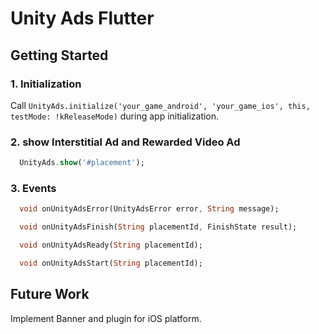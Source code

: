 # Unity Ads Flutter

## Getting Started

### 1. Initialization

Call `UnityAds.initialize('your_game_android', 'your_game_ios', this, testMode: !kReleaseMode)` during app initialization.

### 2. show Interstitial Ad and Rewarded Video Ad

``` dart
  UnityAds.show('#placement');
```

### 3. Events

``` dart
  void onUnityAdsError(UnityAdsError error, String message);

  void onUnityAdsFinish(String placementId, FinishState result);

  void onUnityAdsReady(String placementId);

  void onUnityAdsStart(String placementId);
```

## Future Work
Implement Banner and plugin for iOS platform.